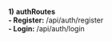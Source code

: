 **1)** **authRoutes**
  <br>
  **- Register:** /api/auth/register
  <br>
   **- Login:**  /api/auth/login
